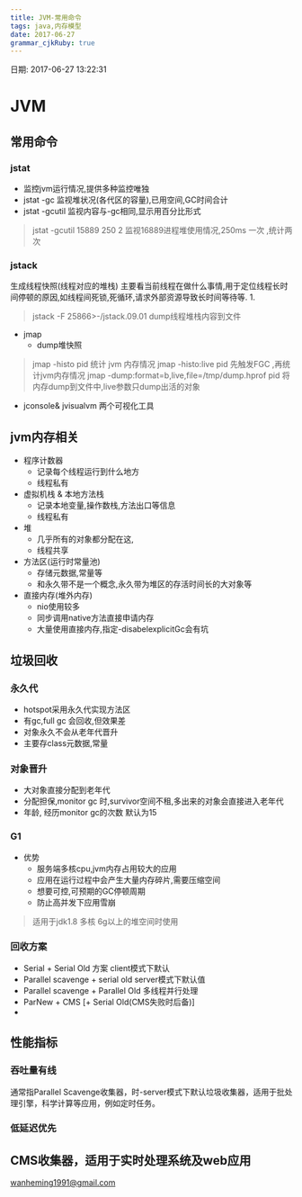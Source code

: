 ```yaml
---
title: JVM-常用命令
tags: java,内存模型
date: 2017-06-27
grammar_cjkRuby: true
---
```

日期: 2017-06-27 13:22:31

# JVM
## 常用命令
### jstat

* 监控jvm运行情况,提供多种监控唯独
* jstat -gc 监视堆状况(各代区的容量),已用空间,GC时间合计
* jstat -gcutil 监视内容与-gc相同,显示用百分比形式
> jstat -gcutil  15889 250 2 监视16889进程堆使用情况,250ms 一次 ,统计两次
### jstack
生成线程快照(线程对应的堆栈) 主要看当前线程在做什么事情,用于定位线程长时间停顿的原因,如线程间死锁,死循环,请求外部资源导致长时间等待等.
1.
> jstack -F 25866>-/jstack.09.01 dump线程堆栈内容到文件
* jmap
	* dump堆快照
> jmap -histo pid 统计 jvm 内存情况
> jmap -histo:live pid 先触发FGC ,再统计jvm内存情况
> jmap -dump:format=b,live,file=/tmp/dump.hprof pid 将内存dump到文件中,live参数只dump出活的对象

* jconsole& jvisualvm 两个可视化工具
## jvm内存相关
* 程序计数器
	* 记录每个线程运行到什么地方 
	* 线程私有
* 虚拟机栈 & 本地方法栈
	* 记录本地变量,操作数栈,方法出口等信息
	* 线程私有
* 堆
	* 几乎所有的对象都分配在这,
	* 线程共享
* 方法区(运行时常量池)
	* 存储元数据,常量等
	* 和永久带不是一个概念,永久带为堆区的存活时间长的大对象等
* 直接内存(堆外内存)
	* nio使用较多
	* 同步调用native方法直接申请内存
	* 大量使用直接内存,指定-disabelexplicitGc会有坑
## 垃圾回收
### 永久代
* hotspot采用永久代实现方法区
* 有gc,full gc 会回收,但效果差
* 对象永久不会从老年代晋升
* 主要存class元数据,常量

### 对象晋升
* 大对象直接分配到老年代
* 分配担保,monitor gc 时,survivor空间不租,多出来的对象会直接进入老年代
* 年龄, 经历monitor gc的次数 默认为15

### G1
* 优势
	* 服务端多核cpu,jvm内存占用较大的应用
	* 应用在运行过程中会产生大量内存碎片,需要压缩空间
	* 想要可控,可预期的GC停顿周期
	* 防止高并发下应用雪崩
>适用于jdk1.8 多核 6g以上的堆空间时使用

### 回收方案
* Serial + Serial Old 方案 client模式下默认
* Parallel scavenge + serial old server模式下默认值
* Parallel scavenge + Parallel Old 多线程并行处理
* ParNew + CMS [+ Serial Old(CMS失败时后备)] 
* 
## 性能指标
### 吞吐量有线
通常指Parallel Scavenge收集器，时-server模式下默认垃圾收集器，适用于批处理引擎，科学计算等应用，例如定时任务。
### 低延迟优先
CMS收集器，适用于实时处理系统及web应用
----

wanheming1991@gmail.com